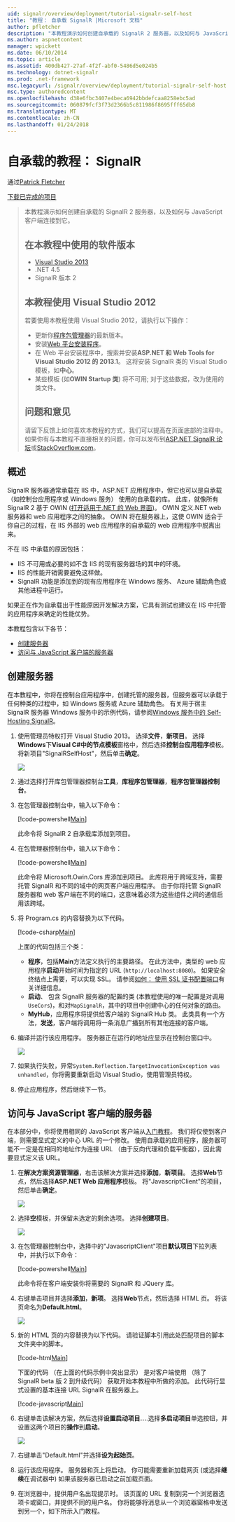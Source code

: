 ```yaml
---
uid: signalr/overview/deployment/tutorial-signalr-self-host
title: "教程： 自承载 SignalR |Microsoft 文档"
author: pfletcher
description: "本教程演示如何创建自承载的 SignalR 2 服务器，以及如何与 JavaScript 客户端连接到它。 教程 V 中使用的软件版本..."
ms.author: aspnetcontent
manager: wpickett
ms.date: 06/10/2014
ms.topic: article
ms.assetid: 400db427-27af-4f2f-abf0-5486d5e024b5
ms.technology: dotnet-signalr
ms.prod: .net-framework
msc.legacyurl: /signalr/overview/deployment/tutorial-signalr-self-host
msc.type: authoredcontent
ms.openlocfilehash: d38e6fbc3407e4beca6942bbdefcaa8258ebc5ad
ms.sourcegitcommit: 060879fcf3f73d2366b5c811986f8695fff65db8
ms.translationtype: MT
ms.contentlocale: zh-CN
ms.lasthandoff: 01/24/2018
---
```

<a name="tutorial-signalr-self-host"></a>自承载的教程： SignalR
====================
通过[Patrick Fletcher](https://github.com/pfletcher)

[下载已完成的项目](http://code.msdn.microsoft.com/SignalR-Self-Host-Sample-6da0f383)

> 本教程演示如何创建自承载的 SignalR 2 服务器，以及如何与 JavaScript 客户端连接到它。
> 
> ## <a name="software-versions-used-in-the-tutorial"></a>在本教程中使用的软件版本
> 
> 
> - [Visual Studio 2013](https://www.microsoft.com/visualstudio/eng/2013-downloads)
> - .NET 4.5
> - SignalR 版本 2
>   
> 
> 
> ## <a name="using-visual-studio-2012-with-this-tutorial"></a>本教程使用 Visual Studio 2012
> 
> 
> 若要使用本教程使用 Visual Studio 2012，请执行以下操作：
> 
> - 更新你[程序包管理器](http://docs.nuget.org/docs/start-here/installing-nuget)的最新版本。
> - 安装[Web 平台安装程序](https://www.microsoft.com/web/downloads/platform.aspx)。
> - 在 Web 平台安装程序中，搜索并安装**ASP.NET 和 Web Tools for Visual Studio 2012 的 2013.1**。 这将安装 SignalR 类的 Visual Studio 模板，如**中心**。
> - 某些模板 (如**OWIN Startup 类**) 将不可用; 对于这些数据，改为使用的类文件。
> 
> 
> ## <a name="questions-and-comments"></a>问题和意见
> 
> 请留下反馈上如何喜欢本教程的方式，我们可以提高在页面底部的注释中。 如果你有与本教程不直接相关的问题，你可以发布到[ASP.NET SignalR 论坛](https://forums.asp.net/1254.aspx/1?ASP+NET+SignalR)或[StackOverflow.com](http://stackoverflow.com/)。


## <a name="overview"></a>概述

SignalR 服务器通常承载在 IIS 中，ASP.NET 应用程序中，但它也可以是自承载 （如控制台应用程序或 Windows 服务） 使用的自承载的库。 此库，就像所有 SignalR 2 基于 OWIN ([打开适用于.NET 的 Web 界面](http://owin.org))。 OWIN 定义.NET web 服务器和 web 应用程序之间的抽象。 OWIN 将在服务器上，这使 OWIN 适合于你自己的过程，在 IIS 外部的 web 应用程序的自承载的 web 应用程序中脱离出来。

不在 IIS 中承载的原因包括：

- IIS 不可用或必要的如不含 IIS 的现有服务器场的其中的环境。
- IIS 的性能开销需要避免这样做。
- SignalR 功能是添加到的现有应用程序在 Windows 服务、 Azure 辅助角色或其他进程中运行。

如果正在作为自承载出于性能原因开发解决方案，它具有测试也建议在 IIS 中托管的应用程序来确定的性能优势。

本教程包含以下各节：

- [创建服务器](#server)
- [访问与 JavaScript 客户端的服务器](#js)

<a id="server"></a>

## <a name="creating-the-server"></a>创建服务器

在本教程中，你将在控制台应用程序中，创建托管的服务器，但服务器可以承载于任何种类的过程中，如 Windows 服务或 Azure 辅助角色。 有关用于宿主 SignalR 服务器 Windows 服务中的示例代码，请参阅[Windows 服务中的 Self-Hosting SignalR](https://code.msdn.microsoft.com/SignalR-self-hosted-in-6ff7e6c3)。

1. 使用管理员特权打开 Visual Studio 2013。 选择**文件**，**新项目**。 选择**Windows**下**Visual C#**中的节点**模板**窗格中，然后选择**控制台应用程序**模板。 将新项目"SignalRSelfHost"，然后单击**确定**。

    ![](tutorial-signalr-self-host/_static/image1.png)
2. 通过选择打开库包管理器控制台**工具**，**库程序包管理器**，**程序包管理器控制台**。
3. 在包管理器控制台中，输入以下命令：

    [!code-powershell[Main](tutorial-signalr-self-host/samples/sample1.ps1)]

    此命令将 SignalR 2 自承载库添加到项目。
4. 在包管理器控制台中，输入以下命令：

    [!code-powershell[Main](tutorial-signalr-self-host/samples/sample2.ps1)]

    此命令将 Microsoft.Owin.Cors 库添加到项目。 此库将用于跨域支持，需要托管 SignalR 和不同的域中的网页客户端应用程序。 由于你将托管 SignalR 服务器和 web 客户端在不同的端口，这意味着必须为这些组件之间的通信启用该跨域。
5. 将 Program.cs 的内容替换为以下代码。

    [!code-csharp[Main](tutorial-signalr-self-host/samples/sample3.cs)]

    上面的代码包括三个类：

    - **程序**，包括**Main**方法定义执行的主要路径。 在此方法中，类型的 web 应用程序**启动**开始时间为指定的 URL (`http://localhost:8080`)。 如果安全终结点上需要，可以实现 SSL。 请参阅[如何： 使用 SSL 证书配置端口](https://msdn.microsoft.com/library/ms733791.aspx)有关详细信息。
    - **启动**、 包含 SignalR 服务器的配置的类 (本教程使用的唯一配置是对调用`UseCors`)，和对`MapSignalR`，其中的项目中创建中心的任何对象的路由。
    - **MyHub**，应用程序将提供给客户端的 SignalR Hub 类。 此类具有一个方法，**发送**，客户端将调用将一条消息广播到所有其他连接的客户端。
6. 编译并运行该应用程序。 服务器正在运行的地址应显示在控制台窗口中。

    ![](tutorial-signalr-self-host/_static/image2.png)
7. 如果执行失败，异常`System.Reflection.TargetInvocationException was unhandled`，你将需要重新启动 Visual Studio，使用管理员特权。
8. 停止应用程序，然后继续下一节。

<a id="js"></a>

## <a name="accessing-the-server-with-a-javascript-client"></a>访问与 JavaScript 客户端的服务器

在本部分中，你将使用相同的 JavaScript 客户端从[入门教程](../getting-started/tutorial-getting-started-with-signalr.md)。 我们将仅使到客户端，则需要显式定义的中心 URL 的一个修改。 使用自承载的应用程序，服务器可能不一定是在相同的地址作为连接 URL （由于反向代理和负载平衡器），因此需要显式定义该 URL。

1. 在**解决方案资源管理器**，右击该解决方案并选择**添加**，**新项目**。 选择**Web**节点，然后选择**ASP.NET Web 应用程序**模板。 将"JavascriptClient"的项目，然后单击**确定**。

    ![](tutorial-signalr-self-host/_static/image3.png)
2. 选择**空**模板，并保留未选定的剩余选项。 选择**创建项目**。

    ![](tutorial-signalr-self-host/_static/image4.png)
3. 在包管理器控制台中，选择中的"JavascriptClient"项目**默认项目**下拉列表中，并执行以下命令：

    [!code-powershell[Main](tutorial-signalr-self-host/samples/sample4.ps1)]

    此命令将在客户端安装你将需要的 SignalR 和 JQuery 库。
4. 右键单击项目并选择**添加**，**新项**。 选择**Web**节点，然后选择 HTML 页。 将该页命名为**Default.html**。

    ![](tutorial-signalr-self-host/_static/image5.png)
5. 新的 HTML 页的内容替换为以下代码。 请验证脚本引用此处匹配项目的脚本文件夹中的脚本。

    [!code-html[Main](tutorial-signalr-self-host/samples/sample5.html?highlight=31-32)]

    下面的代码 （在上面的代码示例中突出显示） 是对客户端使用 （除了 SignalR beta 版 2 到升级代码） 获取开始本教程中所做的添加。 此代码行显式设置的基本连接 URL SignalR 在服务器上。

    [!code-javascript[Main](tutorial-signalr-self-host/samples/sample6.js)]
6. 右键单击该解决方案，然后选择**设置启动项目...**.选择**多启动项目**单选按钮，并设置这两个项目的**操作**到**启动**。

    ![](tutorial-signalr-self-host/_static/image6.png)
7. 右键单击"Default.html"并选择**设为起始页**。
8. 运行该应用程序。 服务器和页上将启动。 你可能需要重新加载网页 (或选择**继续**在调试器中) 如果该服务器已启动之前加载页面。
9. 在浏览器中，提供用户名出现提示时。 该页面的 URL 复制到另一个浏览器选项卡或窗口，并提供不同的用户名。 你将能够将消息从一个浏览器窗格中发送到另一个，如下所示入门教程。
